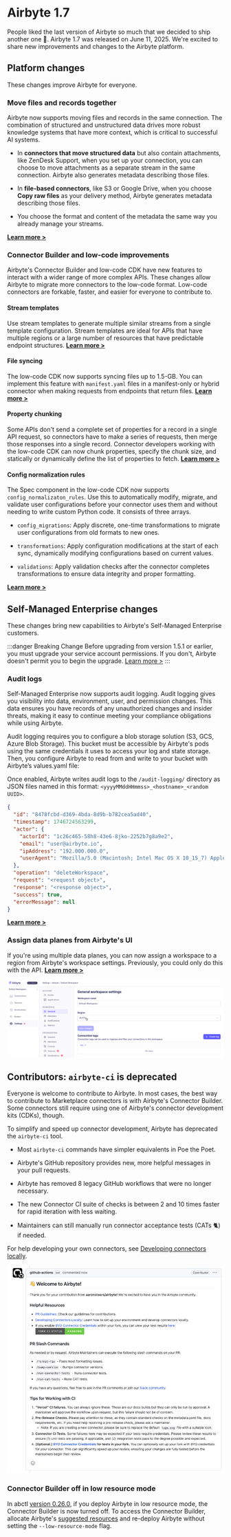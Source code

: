 # Airbyte 1.7

People liked the last version of Airbyte so much that we decided to ship another one 🚢. Airbyte 1.7 was released on June 11, 2025. We're excited to share new improvements and changes to the Airbyte platform.

## Platform changes

These changes improve Airbyte for everyone.

### Move files and records together

Airbyte now supports moving files and records in the same connection. The combination of structured and unstructured data drives more robust knowledge systems that have more context, which is critical to successful AI systems.

<Arcade id="Nmr0UIYCXIhaZifOOwiO" title="Use the Connection Dashboard to diagnose unhealthy syncs" paddingBottom="calc(60% + 0px)" />

- In **connectors that move structured data** but also contain attachments, like ZenDesk Support, when you set up your connection, you can choose to move attachments as a separate stream in the same connection. Airbyte also generates metadata describing those files.

- In **file-based connectors**, like S3 or Google Drive, when you choose **Copy raw files** as your delivery method, Airbyte generates metadata describing those files.

- You choose the format and content of the metadata the same way you already manage your streams.

[**Learn more >**](/platform/next/using-airbyte/sync-files-and-records)

### Connector Builder and low-code improvements

Airbyte's Connector Builder and low-code CDK have new features to interact with a wider range of more complex APIs. These changes allow Airbyte to migrate more connectors to the low-code format. Low-code connectors are forkable, faster, and easier for everyone to contribute to.

#### Stream templates

Use stream templates to generate multiple similar streams from a single template configuration. Stream templates are ideal for APIs that have multiple regions or a large number of resources that have predictable endpoint structures. [**Learn more&nbsp;>**](/platform/next/connector-development/connector-builder-ui/stream-templates)

#### File syncing

The low-code CDK now supports syncing files up to 1.5-GB. You can implement this feature with `manifest.yaml` files in a manifest-only or hybrid connector when making requests from endpoints that return files. [**Learn more&nbsp;>**](/platform/next/connector-development/config-based/understanding-the-yaml-file/file-syncing)

#### Property chunking

Some APIs don't send a complete set of properties for a record in a single API request, so connectors have to make a series of requests, then merge those responses into a single record. Connector developers working with the low-code CDK can now chunk properties, specify the chunk size, and statically or dynamically define the list of properties to fetch. [**Learn more&nbsp;>**](/platform/next/connector-development/config-based/understanding-the-yaml-file/property-chunking)

#### Config normalization rules

The Spec component in the low-code CDK now supports `config_normalizaton_rules`. Use this to automatically modify, migrate, and validate user configurations before your connector uses them and without needing to write custom Python code. It consists of three arrays.

- `config_migrations`: Apply discrete, one-time transformations to migrate user configurations from old formats to new ones.

- `transformations`: Apply configuration modifications at the start of each sync, dynamically modifying configurations based on current values.

- `validations`: Apply validation checks after the connector completes transformations to ensure data integrity and proper formatting.

[**Learn more&nbsp;>**](https://github.com/airbytehq/airbyte-python-cdk/blob/e44362a81b4830848f38cf799a0c7c6929b5aa04/airbyte_cdk/sources/declarative/declarative_component_schema.yaml#L3821-L3850)

## Self-Managed Enterprise changes

These changes bring new capabilities to Airbyte's Self-Managed Enterprise customers.

:::danger Breaking Change
Before upgrading from version 1.5.1 or earlier, you must upgrade your service account permissions. If you don't, Airbyte doesn't permit you to begin the upgrade. [Learn more&nbsp;>](/platform/enterprise-setup/upgrade-service-account)
:::

### Audit logs

Self-Managed Enterprise now supports audit logging. Audit logging gives you visibility into data, environment, user, and permission changes. This data ensures you have records of any unauthorized changes and insider threats, making it easy to continue meeting your compliance obligations while using Airbyte.

Audit logging requires you to configure a blob storage solution (S3, GCS, Azure Blob Storage). This bucket must be accessible by Airbyte's pods using the same credentials it uses to access your log and state storage. Then, you configure Airbyte to read from and write to your bucket with Airbyte’s values.yaml file:

Once enabled, Airbyte writes audit logs to the `/audit-logging/` directory as JSON files named in this format: `<yyyyMMddHHmmss>_<hostname>_<random UUID>`.

```json title="Sample audit log"
{
  "id": "8478fcbd-d369-4bda-8d9b-b782cea5ad40",
  "timestamp": 1746724563299,
  "actor": {
    "actorId": "1c26c465-58h8-43e6-8jko-2252b7g8a9e2",
    "email": "user@airbyte.io",
    "ipAddress": "192.000.000.0",
    "userAgent": "Mozilla/5.0 (Macintosh; Intel Mac OS X 10_15_7) AppleWebKit/537.36 (KHTML, like Gecko) Chrome/136.0.0.0 Safari/537.36"
  },
  "operation": "deleteWorkspace",
  "request": "<request object>",
  "response": "<response object>",
  "success": true,
  "errorMessage": null
}
```

[**Learn more&nbsp;>**](/platform/next/enterprise-setup/audit-logging)

### Assign data planes from Airbyte's UI

If you're using multiple data planes, you can now assign a workspace to a region from Airbyte's workspace settings. Previously, you could only do this with the API. [**Learn more >**](/platform/enterprise-setup/multi-region)

![Choosing a new region from the dropdown menu on the Workspace settings page.](assets/1-7-regions.png)

## Contributors: `airbyte-ci` is deprecated

Everyone is welcome to contribute to Airbyte. In most cases, the best way to contribute to Marketplace connectors is with Airbyte's Connector Builder. Some connectors still require using one of Airbyte's connector development kits (CDKs), though.

To simplify and speed up connector development, Airbyte has deprecated the `airbyte-ci` tool.

- Most `airbyte-ci` commands have simpler equivalents in Poe the Poet.

- Airbyte's GitHub repository provides new, more helpful messages in your pull requests.

- Airbyte has removed 8 legacy GitHub workflows that were no longer necessary.

- The new Connector CI suite of checks is between 2 and 10 times faster for rapid iteration with less waiting.

- Maintainers can still manually run connector acceptance tests (CATs 🐈) if needed.

For help developing your own connectors, see [Developing connectors locally](/platform/connector-development/local-connector-development).

![alt text](assets/1-7-github-messages.png)

### Connector Builder off in low resource mode

In abctl [version 0.26.0](https://github.com/airbytehq/abctl/releases), if you deploy Airbyte in low resource mode, the Connector Builder is now turned off. To access the Connector Builder, allocate Airbyte's [suggested resources](/platform/next/using-airbyte/getting-started/oss-quickstart#suggested-resources) and re-deploy Airbyte without setting the `--low-resource-mode` flag.

<!-- ## Full change log

To follow. -->
